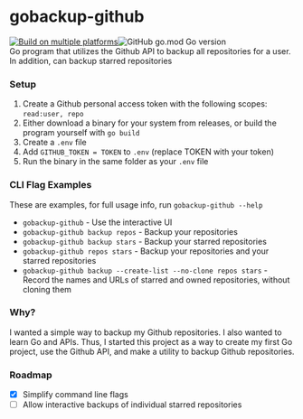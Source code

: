 # gobackup-github  
[![Build on multiple platforms](https://github.com/slashtechno/gobackup-github/actions/workflows/go-build.yml/badge.svg)](https://github.com/slashtechno/gobackup-github/actions/workflows/go-build.yml)![GitHub go.mod Go version](https://img.shields.io/github/go-mod/go-version/slashtechno/gobackup-github)  
Go program that utilizes the Github API to backup all repositories for a user. In addition, can backup starred repositories  

### Setup  
1. Create a Github personal access token with the following scopes:  `read:user, repo`  
2. Either download a binary for your system from releases, or build the program yourself with `go build`   
3. Create a `.env` file  
4. Add `GITHUB_TOKEN = TOKEN` to `.env` (replace TOKEN with your token)  
5. Run the binary in the same folder as your `.env` file  

### CLI Flag Examples  
These are examples, for full usage info, run `gobackup-github --help`  
* `gobackup-github` - Use the interactive UI 
* `gobackup-github backup repos` - Backup your repositories 
* `gobackup-github backup stars` - Backup your starred repositories 
* `gobackup-github repos stars` - Backup your repositories and your starred repositories  
* `gobackup-github backup --create-list --no-clone repos stars` - Record the names and URLs of starred and owned repositories, without cloning them  

### Why?  
I wanted a simple way to backup my Github repositories. I also wanted to learn Go and APIs. Thus, I started this project as a way to create my first Go project, use the Github API, and make a utility to backup Github repositories.

### Roadmap  
- [X] Simplify command line flags
- [ ] Allow interactive backups of individual starred repositories

